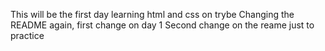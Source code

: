 This will be the first day learning html and css on trybe
Changing the README again, first change on day 1
Second change on the reame just to practice
